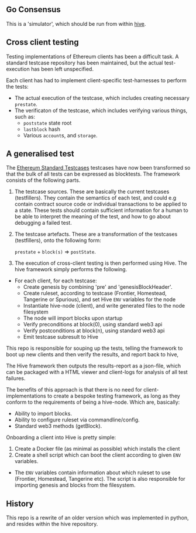 ## Go Consensus

This is a 'simulator', which should be run from within [hive](https://github.com/core-coin/hive). 

## Cross client testing

Testing implementations of Ethereum clients has been a difficult task. A standard testcase repository has been maintained,
but the actual test-execution has been left unspecified.

Each client has had to implement client-specific test-harnesses to perform the tests:

* The actual execution of the testcase, which includes creating necessary `prestate`.
* The verificaton of the testcase, which includes verifying various things, such as:
  * `poststate` state root
  * `lastblock` hash
  * Various `account`s, and `storage`.

## A generalised test

The [Ethereum Standard Testcases](https://github.com/ethereum/tests) testcases have now been transformed so that the bulk of all tests can be expressed as blocktests. The framework consists
of the following parts.

1. The testcase sources. These are basically the current testcases (testfillers). They contain the semantics of each test,
  and could e.g contain contract source code or individual transactions to be applied to a state. These tests should contain
  sufficient information for a human to be able to interpret the meaning of the test, and how to go about debugging a failed test.

2. The testcase artefacts. These are a transformation of the testcases (testfillers), onto the following form:

      `prestate` + `block(s)` => `postState`.

3. The execution of cross-client testing is then performed using Hive. The hive framework simply performs the following.

* For each client, for each testcase:
   * Create genesis by combining 'pre' and 'genesisBlockHeader'.
   * Create ruleset, according to testcase (Frontier, Homestead, Tangerine or Spurious), and set Hive `ENV` variables for the node
   * Instantiate hive-node (client), and write generated files to the node filesystem
   * The node will import blocks upon startup
   * Verify preconditions at block(0), using standard web3 api
   * Verify postconditions at block(n), using standard web3 api
   * Emit testcase subresult to Hive

This repo is responsible for souping up the tests, telling the framework to boot up new clients and then verify the results, and report back to hive, 

The Hive framework then outputs the results-report as a json-file, which can be packaged with a HTML viewer and client-logs for analysis of all test failures.  

The benefits of this approach is that there is no need for client-implementations to create a bespoke testing framework, as long as they
conform to the requirements of being a hive-node. Which are, basically:

- Ability to import blocks.
- Ability to configure ruleset via commandline/config.
- Standard web3 methods (getBlock).

Onboarding a client into Hive is pretty simple:

1. Create a Docker file (as minimal as possible) which installs the client
2. Create a shell script which can boot the client according to given `ENV` variables.
  * The `ENV` variables contain information about which ruleset to use (Frontier, Homestead, Tangerine etc). The script is also responsible for importing genesis and blocks from the filesystem.

## History

This repo is a rewrite of an older version which was implemented in python, and resides within the hive repository. 


